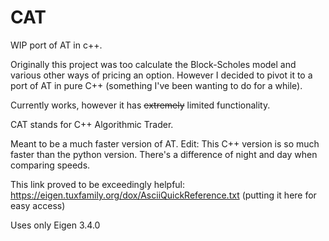 # CAT
WIP port of AT in c++.

Originally this project was too calculate the Block-Scholes model and various other ways of pricing an option. However I decided to pivot it to a port of AT in pure C++ (something I've been wanting to do for a while).

Currently works, however it has ~~extremely~~ limited functionality.

CAT stands for C++ Algorithmic Trader.


Meant to be a much faster version of AT.
Edit: This C++ version is so much faster than the python version. There's a difference of night and day when comparing speeds.

This link proved to be exceedingly helpful:
https://eigen.tuxfamily.org/dox/AsciiQuickReference.txt
(putting it here for easy access)

Uses only Eigen 3.4.0
